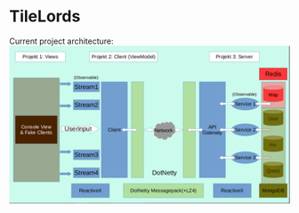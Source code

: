 # TileLords

Current project architecture:
![alt text](https://github.com/Dgitk54/TileLords/blob/master/CurrentArchitecture.png)
